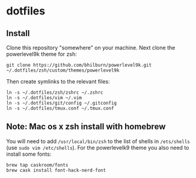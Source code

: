 # dotfiles

## Install

Clone this repository "somewhere" on your machine.
Next clone the powerlevel9k theme for zsh:
```shell
git clone https://github.com/bhilburn/powerlevel9k.git ~/.dotfiles/zsh/custom/themes/powerlevel9k
```
Then create symlinks to the relevant files:

```shell
ln -s ~/.dotfiles/zsh/zshrc ~/.zshrc
ln -s ~/.dotfiles/vim ~/.vim
ln -s ~/.dotfiles/git/config ~/.gitconfig
ln -s ~/.dotfiles/tmux.conf ~/.tmux.conf
```

## Note: Mac os x zsh install with homebrew
You will need to add `/usr/local/bin/zsh` to the list of shells in `/ets/shells` (use `sudo vim /etc/shells`).
For the powerlevelk9 theme you also need to install some fonts:
```shell
brew tap caskroom/fonts
brew cask install font-hack-nerd-font
```
